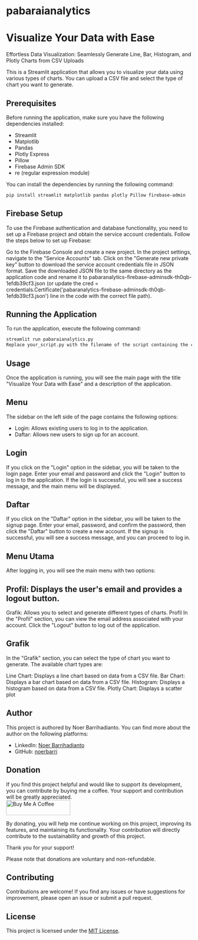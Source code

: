# pabaraianalytics

# Visualize Your Data with Ease
Effortless Data Visualization: Seamlessly Generate Line, Bar, Histogram, and Plotly Charts from CSV Uploads

This is a Streamlit application that allows you to visualize your data using various types of charts. You can upload a CSV file and select the type of chart you want to generate.

## Prerequisites

Before running the application, make sure you have the following dependencies installed:

- Streamlit
- Matplotlib
- Pandas
- Plotly Express
- Pillow
- Firebase Admin SDK
- re (regular expression module)

You can install the dependencies by running the following command:
```bash
pip install streamlit matplotlib pandas plotly Pillow firebase-admin
```
 
## Firebase Setup
To use the Firebase authentication and database functionality, you need to set up a Firebase project and obtain the service account credentials. Follow the steps below to set up Firebase:

Go to the Firebase Console and create a new project.
In the project settings, navigate to the "Service Accounts" tab.
Click on the "Generate new private key" button to download the service account credentials file in JSON format.
Save the downloaded JSON file to the same directory as the application code and rename it to pabaranalytics-firebase-adminsdk-th0qb-1efdb39cf3.json (or update the cred = credentials.Certificate('pabaranalytics-firebase-adminsdk-th0qb-1efdb39cf3.json') line in the code with the correct file path).

## Running the Application
To run the application, execute the following command:

```bash
streamlit run pabaraianalytics.py
Replace your_script.py with the filename of the script containing the code provided above.
```

## Usage
Once the application is running, you will see the main page with the title "Visualize Your Data with Ease" and a description of the application.

## Menu
The sidebar on the left side of the page contains the following options:

- Login: Allows existing users to log in to the application.
- Daftar: Allows new users to sign up for an account.

## Login
If you click on the "Login" option in the sidebar, you will be taken to the login page. Enter your email and password and click the "Login" button to log in to the application. If the login is successful, you will see a success message, and the main menu will be displayed.

## Daftar
If you click on the "Daftar" option in the sidebar, you will be taken to the signup page. Enter your email, password, and confirm the password, then click the "Daftar" button to create a new account. If the signup is successful, you will see a success message, and you can proceed to log in.

## Menu Utama
After logging in, you will see the main menu with two options:

## Profil: Displays the user's email and provides a logout button.
Grafik: Allows you to select and generate different types of charts.
Profil
In the "Profil" section, you can view the email address associated with your account. Click the "Logout" button to log out of the application.

## Grafik
In the "Grafik" section, you can select the type of chart you want to generate. The available chart types are:

Line Chart: Displays a line chart based on data from a CSV file.
Bar Chart: Displays a bar chart based on data from a CSV file.
Histogram: Displays a histogram based on data from a CSV file.
Plotly Chart: Displays a scatter plot

## Author

This project is authored by Noer Barrihadianto. You can find more about the author on the following platforms:

- LinkedIn: [Noer Barrihadianto](https://www.linkedin.com/in/noerbarry/)
- GitHub: [noerbarri](https://github.com/noerbarry)

## Donation
If you find this project helpful and would like to support its development, you can contribute by buying me a coffee. Your support and contribution will be greatly appreciated.
<br>
<a href="https://www.buymeacoffee.com/noerbarry" target="_blank"><img src="https://cdn.buymeacoffee.com/buttons/default-orange.png" alt="Buy Me A Coffee" height="41" width="174"></a>

By donating, you will help me continue working on this project, improving its features, and maintaining its functionality. Your contribution will directly contribute to the sustainability and growth of this project.

Thank you for your support!

Please note that donations are voluntary and non-refundable.


## Contributing

Contributions are welcome! If you find any issues or have suggestions for improvement, please open an issue or submit a pull request.

## License

This project is licensed under the [MIT License](LICENSE).
